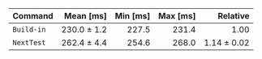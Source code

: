 | Command | Mean [ms] | Min [ms] | Max [ms] | Relative |
|:---|---:|---:|---:|---:|
| `Build-in` | 230.0 ± 1.2 | 227.5 | 231.4 | 1.00 |
| `NextTest` | 262.4 ± 4.4 | 254.6 | 268.0 | 1.14 ± 0.02 |
